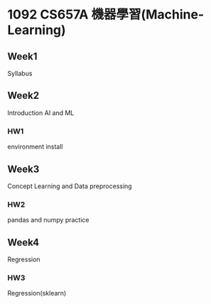 # 1092 CS657A 機器學習(Machine-Learning)

## Week1

Syllabus

## Week2

Introduction AI and ML

### HW1

environment install

## Week3

Concept Learning and Data preprocessing

### HW2

pandas and numpy practice

## Week4

Regression

### HW3

Regression(sklearn)
